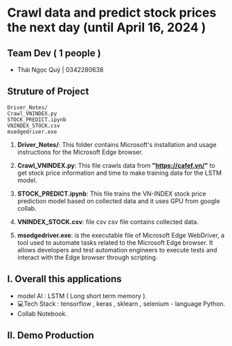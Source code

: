 # Crawl data and predict stock prices the next day (until April 16, 2024 ) 

## Team Dev ( 1 people )
- Thái Ngọc Quý | 0342280638

## Struture of Project

```
Driver_Notes/
Crawl_VNINDEX.py
STOCK_PREDICT.ipynb
VNINDEX_STOCK.csv
msedgedriver.exe
```

1. **Driver_Notes/**: This folder contains Microsoft's installation and usage instructions for the Microsoft Edge browser.

2. **Crawl_VNINDEX.py**: This file crawls data from **"https://cafef.vn/"** to get stock price information and time to make training data for the LSTM model.

3. **STOCK_PREDICT.ipynb**: This file trains the VN-INDEX stock price prediction model based on collected data and it uses GPU from google collab.

4. **VNINDEX_STOCK.csv**: file csv csv file contains collected data.

5. **msedgedriver.exe**: is the executable file of Microsoft Edge WebDriver, a tool used to automate tasks related to the Microsoft Edge browser.
It allows developers and test automation engineers to execute tests and interact with the Edge browser through scripting.


## I. Overall this applications
- model AI : LSTM  ( Long short term memory ).
- 💻Tech Stack : tensorflow , keras , sklearn , selenium - language Python.
- Collab Notebook.

## II. Demo Production

